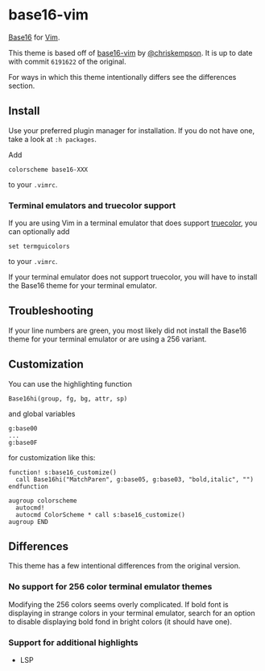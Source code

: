 # base16-vim

[Base16](http://chriskempson.com/projects/base16) for [Vim](https://www.vim.org).

This theme is based off of [base16-vim](https://github.com/chriskempson/base16-vim) by [@chriskempson](https://github.com/chriskempson).
It is up to date with commit `6191622` of the original.

For ways in which this theme intentionally differs see the differences section.

## Install

Use your preferred plugin manager for installation.
If you do not have one, take a look at `:h packages`.

Add
```
colorscheme base16-XXX
```
to your `.vimrc`.

### Terminal emulators and truecolor support

If you are using Vim in a terminal emulator that does support [truecolor](https://gist.github.com/XVilka/8346728), you can optionally add
```
set termguicolors
```
to your `.vimrc`.

If your terminal emulator does not support truecolor, you will have to install the Base16 theme for your terminal emulator.

## Troubleshooting

If your line numbers are green, you most likely did not install the Base16 theme for your terminal emulator or are using a 256 variant.

## Customization

You can use the highlighting function
```
Base16hi(group, fg, bg, attr, sp)
```
and global variables
```
g:base00
...
g:base0F
```
for customization like this:
```
function! s:base16_customize()
  call Base16hi("MatchParen", g:base05, g:base03, "bold,italic", "")
endfunction

augroup colorscheme
  autocmd!
  autocmd ColorScheme * call s:base16_customize()
augroup END
```

## Differences

This theme has a few intentional differences from the original version.

### No support for 256 color terminal emulator themes

Modifying the 256 colors seems overly complicated.
If bold font is displaying in strange colors in your terminal emulator, search for an option to disable displaying bold fond in bright colors (it should have one).

### Support for additional highlights

- LSP
